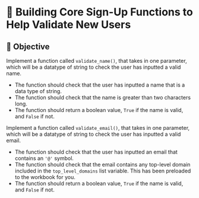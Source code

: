﻿# 🔑 Building Core Sign-Up Functions to Help Validate New Users

## 🎯 Objective

Implement a function called `validate_name()`, that takes in one parameter, which will be a datatype of string to check the user has inputted a valid name.

- The function should check that the user has inputted a name that is a data type of string.
- The function should check that the name is greater than two characters long.
- The function should return a boolean value, `True` if the name is valid, and `False` if not.

Implement a function called `validate_email()`, that takes in one parameter, which will be a datatype of string to check the user has inputted a valid email.

- The function should check that the user has inputted an email that contains an `'@'` symbol.
- The function should check that the email contains any top-level domain included in the `top_level_domains` list variable. This has been preloaded to the workbook for you.
- The function should return a boolean value, `True` if the name is valid, and `False` if not.